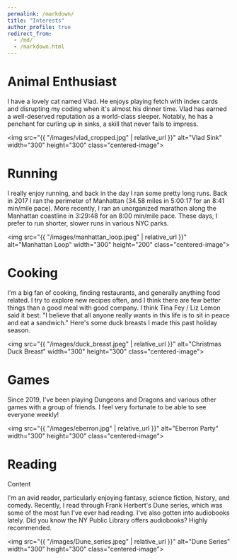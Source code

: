 ```yaml
---
permalink: /markdown/
title: "Interests"
author_profile: true
redirect_from: 
  - /md/
  - /markdown.html
---
```


Animal Enthusiast
======
I have a lovely cat named Vlad. He enjoys playing fetch with index cards and disrupting my coding when it's almost his dinner time. Vlad has earned a well-deserved reputation as a world-class sleeper. Notably, he has a penchant for curling up in sinks, a skill that never fails to impress.

<style>
  .centered-image {
    display: block;
    margin: 0 auto;
  }
</style>

<img src="{{ "/images/vlad_cropped.jpg" | relative_url }}" alt="Vlad Sink" width="300" height="300" class="centered-image">

Running
======
I really enjoy running, and back in the day I ran some pretty long runs. Back in 2017 I ran the perimeter of Manhattan (34.58 miles in 5:00:17 for an 8:41 min/mile pace). More recently, I ran an unorganized marathon along the Manhattan coastline in 3:29:48 for an 8:00 min/mile pace. These days, I prefer to run shorter, slower runs in various NYC parks.

<img src="{{ "/images/manhattan_loop.jpeg" | relative_url }}" alt="Manhattan Loop" width="300" height="200" class="centered-image">

Cooking
======
I'm a big fan of cooking, finding restaurants, and generally anything food related. I try to explore new recipes often, and I think there are few better things than a good meal with good company. I think Tina Fey / Liz Lemon said it best: "I believe that all anyone really wants in this life is to sit in peace and eat a sandwich." Here's some duck breasts I made this past holiday season.

<img src="{{ "/images/duck_breast.jpeg" | relative_url }}" alt="Christmas Duck Breast" width="300" height="300" class="centered-image">

Games
======
Since 2019, I've been playing Dungeons and Dragons and various other games with a group of friends. I feel very fortunate to be able to see everyone weekly!

<img src="{{ "/images/eberron.jpg" | relative_url }}" alt="Eberron Party" width="300" height="300" class="centered-image">

Reading
======
Content

I'm an avid reader, particularly enjoying fantasy, science fiction, history, and comedy. Recently, I read through Frank Herbert's Dune series, which was some of the most fun I've ever had reading. I've also gotten into audiobooks lately. Did you know the NY Public Library offers audiobooks? Highly recommended.

<img src="{{ "/images/Dune_series.jpeg" | relative_url }}" alt="Dune Series" width="300" height="300" class="centered-image">